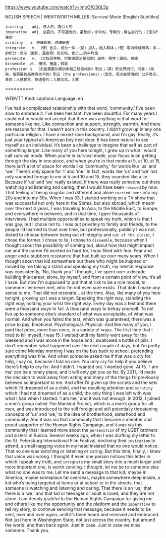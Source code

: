 https://www.youtube.com/watch?v=lmpOfO30L5g

NGLISH SPEECH | WENTWORTH MILLER: Survival Mode (English Subtitles)
```
inviting    adj. 诱人的，吸引人的
imperative  adj. 必要的，不可避免的；紧急的；命令的，专横的；势在必行的；[语]祈使的
scrutiny   n. 仔细观察，详细审查    
integrate   v. （使）合并，成为一体；（使）加入，融入群体；（使）取消种族隔离；求……的积分；表示（面积、温度等）的总和，表示……的平均值  
persecute   v. （尤指因种族、宗教或政治信仰而）迫害，残害；骚扰，纠缠
dissemble  vt. 掩饰，掩盖；假装
profession n. （尤指需要长期训练和正规资格的）职业；（某）职业界同行，同业；（统称，指需要较高教育水平的）职业（the professions）；（信念、观点或感情的）公开表示，表白；入教誓言，修道誓约；入教仪式，入教
```
==========

WEBVTT Kind: captions Language: en 

I’ve had a complicated relationship with that word, ‘community.’ I’ve been slow to embrace it. I’ve been hesitant. I’ve been doubtful. For many years I could not or would not accept that there was anything in that word for someone like me. Like connection and support, strength, warmth. And there are reasons for that. I wasn’t born in this country. I didn’t grow up in any one particular religion. I have a mixed-race background, and I’m gay. Really, it’s just your typical all-American boy next door. It has been natural to see myself as an individual. It’s been a challenge to imagine that self as part of something larger. Like many of you here tonight, I grew up in what I would call survival mode. When you’re in survival mode, your focus is on getting through the day in one piece, and when you’re in that mode at 5, at 10, at 15, there isn’t a lot of space for words like ‘community,’ for words like ‘us’ and ‘we.’ There’s only space for ‘I’ and ‘me.’ In fact, words like ‘us’ and ‘we’ not only sounded foreign to me at 5 and 10 and 15, they sounded like a lie. Because if ‘us’ and ‘we’ really existed, if there was really someone out there watching and listening and caring, then I would have been `rescued` by now. That feeling of being singular and different and alone `carried over` into my 20s and into my 30s. When I was 33, I started working on a TV show that was successful not only here in the States, but also abroad, which meant over the next 4 years, I was traveling to Asia, to the Middle East, to Europe, and everywhere in between, and in that time, I gave thousands of interviews. I had multiple opportunities to speak my truth, which is that I was gay, but I chose not to. I was out privately to family and friends, to the people I’d learned to trust over time, but professionally, publicly I was not. Asked to choose between being out of integrity and `out of the closet`, I chose the former. I chose to lie, I chose to `dissemble`, because when I thought about the possibility of coming out, about how that might impact me and the career I’d worked so hard for, I was filled with fear. Fear and anger and a stubborn resistance that had built up over many years. When I thought about that kid somewhere out there who might be inspired or moved by me taking a stand and speaking my truth, my mental response was consistently, ‘No, thank you.’ I thought, I’ve spent over a decade building this career, alone, by myself, and from a certain point of view, it’s all I have. But now I’m supposed to put that at risk to be a role model, to someone I’ve never met, who I’m not even sure exists. That didn’t make any sense to me. That did not resonate… at the time. Also, like many of you here tonight, growing up I was a target. Speaking the right way, standing the right way, holding your wrist the right way. Every day was a test and there were a thousand ways to fail. A thousand ways to betray yourself. To not live up to someone else’s standard of what was acceptable, of what was normal. And when you failed the test, which was guaranteed, there was a price to pay. Emotional. Psychological. Physical. And like many of you, I paid that price, more than once, in a variety of ways. The first time that I tried to kill myself, I was 15. I waited until my family went away for the weekend and I was alone in the house and I swallowed a bottle of pills. I don’t remember what happened over the next couple of days, but I’m pretty sure come Monday morning I was on the bus back to school, pretending everything was fine. And when someone asked me if that was a cry for help, I say no, because I told no one. You only cry for help if you believe there’s help to cry for. And I didn’t. I wanted out. I wanted gone. At 15. ‘I am me’ can be a lonely place, and it will only get you so far. By 2011, I’d made the decision to walk away from acting and many of the things I’d previously believed so important to me. And after I’d given up the scripts and the sets which I’d dreamed of as a child, and the resulting attention and `scrutiny` which I had not dreamed of as a child, the only thing I was left with was what I had when I started. ‘I am me,’ and it was not enough. In 2012, I joined a men’s group called The Mankind Project, which is a men’s group for all men, and was introduced to the still foreign and still potentially threatening concepts of ‘us’ and ‘we,’ to the idea of brotherhood, sisterhood and community. And it was via that community that I became a member and proud supporter of the Human Rights Campaign, and it was via this community that I learned more about the `persecution` of my LGBT brothers and sisters in Russia. Several weeks ago, when I was drafting my letter to the St. Petersburg International Film Festival, declining their `invitation` to attend, a small nagging voice in my head insisted that no one would notice. That no one was watching or listening or caring. But this time, finally, I knew that voice was wrong. I thought if even one person notices this letter in which I speak my truth, and `integrate` my small story into a much larger and more important one, is worth sending. I thought, let me be to someone else what no one was to me. Let me send a message to that kid, maybe in America, maybe someplace far overseas, maybe somewhere deep inside, a kid who’s being targeted at home or at school or in the streets, that someone is watching and listening and caring. That there is an ‘us,’ that there is a ‘we,’ and that kid or teenager or adult is loved, and they are not alone. I am deeply grateful to the Human Rights Campaign for giving me and others like me the opportunity and the platform and the `imperative` to tell my story, to continue sending that message, because it needs to be sent, over and over again, until it’s been heard and received and embraced. Not just here in Washington State, not just across the country, but around the world, and then back again. Just in case. Just in case we miss someone. Thank you. 